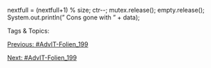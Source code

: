 nextfull = (nextfull+1)  % size;
ctr--;
mutex.release();
empty.release();
System.out.println(” Cons gone with ” + data);

   Tags & Topics:
   

[Previous: #AdvIT-Folien_199](AdvIT-Folien_199.md)

[Next: #AdvIT-Folien_199](AdvIT-Folien_199.md)